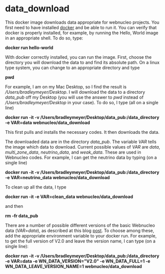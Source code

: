 # data_download

This docker image downloads data appropriate for webnucleo projects.  You first need to have installed [docker](https://runnable.com/docker/getting-started/) and be able to run it. You can verify that docker is properly installed, for example, by running the Hello, World image in an appropriate shell.  To do so, type:

**docker run hello-world**

With docker correctly installed, you can run the image. First, choose the directory you will download the data to and find its absolute path.   On a linux type system, you can change to an appropriate directory and type

**pwd**

For example, I am on my Mac Desktop, so I find the result is */Users/bradleymeyer/Desktop*.  I will download the data to a directory *data_pub* off my Desktop (you will use the answer to *pwd* instead of */Users/bradleymeyer/Desktop* in your case).  To do so, I type (all on a single line)

**docker run -it -v /Users/bradleymeyer/Desktop/data_pub:/data_directory -e VAR=data webnucleo/data_download**

This first pulls and installs the necessary codes.  It then downloads the data.

The downloaded data are in the directory *data_pub*.  The variable *VAR* tells the image which data to download.  Current possible values of *VAR* are *data*, *multi_zone_data*, *neutrino_data*, and *weak_data*.  These are used in Webnucleo codes. For example, I can get the neutrino data by typing (on a single line)

**docker run -it -v /Users/bradleymeyer/Desktop/data_pub:/data_directory -e VAR=neutrino_data webnucleo/data_download**

To clean up all the data, I type

**docker run -it -e VAR=clean_data webnucleo/data_download**

and then

**rm -fr data_pub**

There are a number of possible different versions of the basic Webnucleo data (*VAR=data*), as described at this blog [post](https://sourceforge.net/u/mbradle/blog/2018/12/downloading-various-webnucleo-network-xml-files/).  To choose among these, add the appropriate environment variable to your docker run.  For example, to get the full version of V2.0 and leave the version name, I can type (on a single line):

**docker run -it -v /Users/bradleymeyer/Desktop/data_pub:/data_directory -e VAR=data -e WN_DATA_VERSION="V2.0" -e WN_DATA_FULL=1 -e WN_DATA_LEAVE_VERSION_NAME=1 webnucleo/data_download**



